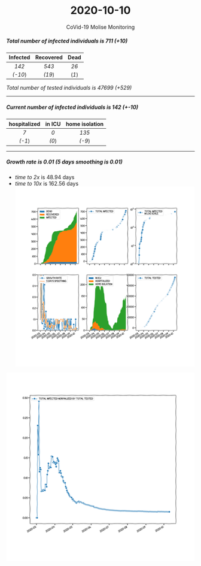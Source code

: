 <div align='center'>

# 2020-10-10
CoVid-19 Molise Monitoring
</div>

##### Total number of infected individuals is 711 (+10)
Infected | Recovered | Dead
:---: | :---: | :---:
*142* | *543* | *26*
*(-10*) | *(19*) | (*1*)

*Total number of tested individuals is 47699 (+529)*
***
##### Current number of infected individuals is 142 (+-10)
hospitalized | in ICU | home isolation
:---: | :---: | :---:
*7* |*0* |*135*
*(-1*) |*(0*) |*(-9*)
***
##### Growth rate is 0.01 (5 days smoothing is 0.01)
- *time to 2x* is 48.94 days
- *time to 10x* is 162.56 days
![stats][stats]

![infected_normalized][infected_normalized]

[stats]: stats_Molise.png
[infected_normalized]: infected_normalized_Molise.png

